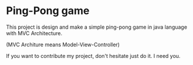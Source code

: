 # Ping-Pong game

This project is design and make a simple ping-pong game in java language with MVC Architecture.

(MVC Architure means Model-View-Controller)


If you want to contribute my project, don't hesitate just do it. I need you. 
